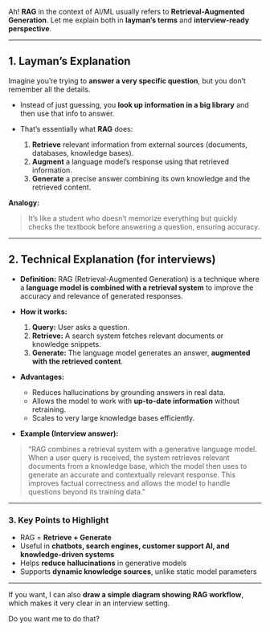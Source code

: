 Ah! **RAG** in the context of AI/ML usually refers to **Retrieval-Augmented Generation**. Let me explain both in **layman’s terms** and **interview-ready perspective**.

---

## **1. Layman’s Explanation**

Imagine you’re trying to **answer a very specific question**, but you don’t remember all the details.

* Instead of just guessing, you **look up information in a big library** and then use that info to answer.
* That’s essentially what **RAG** does:

  1. **Retrieve** relevant information from external sources (documents, databases, knowledge bases).
  2. **Augment** a language model’s response using that retrieved information.
  3. **Generate** a precise answer combining its own knowledge and the retrieved content.

**Analogy:**

> It’s like a student who doesn’t memorize everything but quickly checks the textbook before answering a question, ensuring accuracy.

---

## **2. Technical Explanation (for interviews)**

* **Definition:**
  RAG (Retrieval-Augmented Generation) is a technique where a **language model is combined with a retrieval system** to improve the accuracy and relevance of generated responses.

* **How it works:**

  1. **Query:** User asks a question.
  2. **Retrieve:** A search system fetches relevant documents or knowledge snippets.
  3. **Generate:** The language model generates an answer, **augmented with the retrieved content**.

* **Advantages:**

  * Reduces hallucinations by grounding answers in real data.
  * Allows the model to work with **up-to-date information** without retraining.
  * Scales to very large knowledge bases efficiently.

* **Example (Interview answer):**

> “RAG combines a retrieval system with a generative language model. When a user query is received, the system retrieves relevant documents from a knowledge base, which the model then uses to generate an accurate and contextually relevant response. This improves factual correctness and allows the model to handle questions beyond its training data.”

---

### **3. Key Points to Highlight**

* RAG = **Retrieve + Generate**
* Useful in **chatbots, search engines, customer support AI, and knowledge-driven systems**
* Helps **reduce hallucinations** in generative models
* Supports **dynamic knowledge sources**, unlike static model parameters

---

If you want, I can also **draw a simple diagram showing RAG workflow**, which makes it very clear in an interview setting.

Do you want me to do that?
